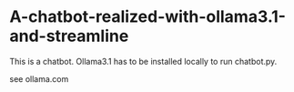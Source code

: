 # A-chatbot-realized-with-ollama3.1-and-streamline

This is a chatbot.
Ollama3.1 has to be installed locally to run chatbot.py.

see ollama.com
